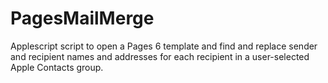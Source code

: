# PagesMailMerge
Applescript script to open a Pages 6 template and find and replace sender and recipient names and addresses for each recipient in a user-selected Apple Contacts group. 
